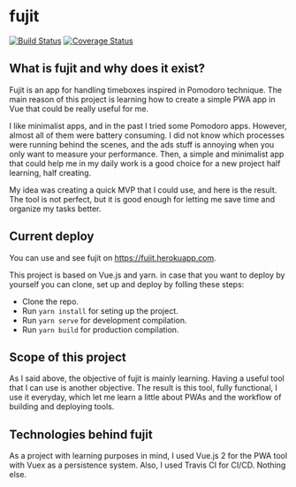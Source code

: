 # fujit
[![Build Status](https://travis-ci.com/vicente-palomero/fujit.svg?branch=master)](https://travis-ci.com/vicente-palomero/fujit) [![Coverage Status](https://coveralls.io/repos/github/vicente-palomero/fujit/badge.svg)](https://coveralls.io/github/vicente-palomero/fujit)

## What is fujit and why does it exist?

Fujit is an app for handling timeboxes inspired in Pomodoro technique. The main reason of this project is learning how to create a simple PWA app in Vue that could be really useful for me.

I like minimalist apps, and in the past I tried some Pomodoro apps. However, almost all of them were battery consuming. I did not know which processes were running behind the scenes, and the ads stuff is annoying when you only want to measure your performance. Then, a simple and minimalist app that could help me in my daily work is a good choice for a new project half learning, half creating.

My idea was creating a quick MVP that I could use, and here is the result. The tool is not perfect, but it is good enough for letting me save time and organize my tasks better.

## Current deploy

You can use and see fujit on https://fujit.herokuapp.com.

This project is based on Vue.js and yarn. in case that you want to deploy by yourself you can clone, set up and deploy by folling these steps:

* Clone the repo.
* Run `yarn install` for seting up the project.
* Run `yarn serve` for development compilation.
* Run `yarn build` for production compilation.

## Scope of this project

As I said above, the objective of fujit is mainly learning. Having a useful tool that I can use is another objective. The result is this tool, fully functional, I use it everyday, which let me learn a little about PWAs and the workflow of building and deploying tools.

## Technologies behind fujit

As a project with learning purposes in mind, I used Vue.js 2 for the PWA tool with Vuex as a persistence system. Also, I used Travis CI for CI/CD. Nothing else.

